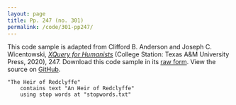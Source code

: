 ```yaml
---
layout: page
title: Pp. 247 (no. 301)
permalink: /code/301-pp247/
---
```


This code sample is adapted from Clifford B. Anderson and Joseph C. Wicentowski, 
[_XQuery for Humanists_](/) (College Station: Texas A&M University Press, 2020), 247. 
Download this code sample in its [raw form](/code/301-pp247/301-pp247.xq).
View the source on [GitHub](https://github.com/coding4humanists/xquery4humanists/blob/master/code/301-pp247/301-pp247.xq).

```xquery
"The Heir of Redclyffe" 
    contains text "An Heir of Redclyffe" 
    using stop words at "stopwords.txt"
```  
